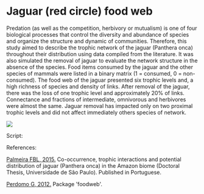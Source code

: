 # Jaguar (red circle) food web

Predation (as well as the competition, herbivory or mutualism) is one of four biological processes that control the diversity and abundance of species and organize the structure and dynamic of communities. Therefore, this study aimed to describe the trophic network of the jaguar (Panthera onca) throughout their distribution using data compiled from the literature. It was also simulated the removal of jaguar to evaluate the network structure in the absence of the species. Food items consumed by the jaguar and the other species of mammals were listed in a binary matrix (1 = consumed, 0 = non-consumed). The food web of the jaguar presented six trophic levels and, a high richness of species and density of links. After removal of the jaguar, there was the loss of one trophic level and approximately 20% of links. Connectance and fractions of intermediate, omnivorous and herbivores were almost the same. Jaguar removal has impacted only on two proximal trophic levels and did not affect immediately others species of network. 

<img src="jaguar_foodweb.gif">

Script: 

References: 

[Palmeira FBL, 2015.](https://www.teses.usp.br/teses/disponiveis/11/11150/tde-17092015-111206/publico/Francesca_Belem_Lopes_Palmeira_versao_revisada.pdf) Co-occurrence, trophic interactions and potential distribution of jaguar (Panthera onca) in the Amazon biome (Doctoral Thesis, Universidade de São Paulo). Published in Portuguese.

[Perdomo G, 2012.](https://cran.r-project.org/web/packages/foodweb/foodweb.pdf) Package 'foodweb'.
